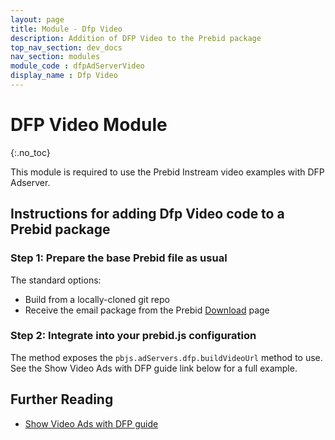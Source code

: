 ```yaml
---
layout: page
title: Module - Dfp Video
description: Addition of DFP Video to the Prebid package
top_nav_section: dev_docs
nav_section: modules
module_code : dfpAdServerVideo
display_name : Dfp Video
---
```


<div class="bs-docs-section" markdown="1">

# DFP Video Module
{:.no_toc}

This module is required to use the Prebid Instream video examples with DFP Adserver.

## Instructions for adding Dfp Video code to a Prebid package

### Step 1:  Prepare the base Prebid file as usual

The standard options:

- Build from a locally-cloned git repo 
- Receive the email package from the Prebid [Download](http://prebid.org/download.html) page
 
### Step 2: Integrate into your prebid.js configuration

The method exposes the `pbjs.adServers.dfp.buildVideoUrl` method to use. See the Show Video Ads with DFP guide link below for a full example. 


## Further Reading

+ [Show Video Ads with DFP guide](http://prebid.org/dev-docs/show-video-with-a-dfp-video-tag.html)

</div>